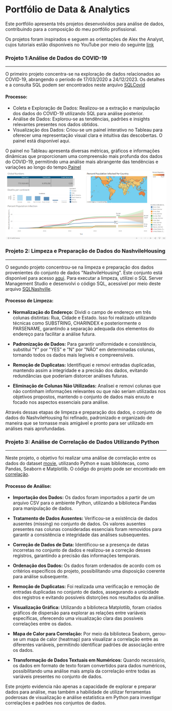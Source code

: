 # Portfólio de Data & Analytics
Este portfólio apresenta três projetos desenvolvidos para análise de dados, contribuindo para a composição do meu portfólio profissional.

Os projetos foram inspirados e seguem as orientações de Alex the Analyst, cujos tutoriais estão disponíveis no YouTube por meio do seguinte [link](https://www.youtube.com/watch?v=qfyynHBFOsM&list=PLUaB-1hjhk8H48Pj32z4GZgGWyylqv85f&index=1)

### Projeto 1:Análise de Dados do COVID-19
---
O primeiro projeto concentra-se na exploração de dados relacionados ao COVID-19, abrangendo o período de 17/03/2020 a 24/12/2023. Os detalhes e a consulta SQL podem ser encontrados neste arquivo [SQLCovid](SQLCovid.sql)

#### Processo:
- Coleta e Exploração de Dados: Realizou-se a extração e manipulação dos dados do COVID-19 utilizando SQL para análise posterior.
- Análise de Dados: Explorou-se as tendências, padrões e insights relevantes presentes nos dados obtidos.
- Visualização dos Dados: Criou-se um painel interativo no Tableau para oferecer uma representação visual clara e intuitiva das descobertas. O painel está disponível aqui.


O painel no Tableau apresenta diversas métricas, gráficos e informações dinâmicas que proporcionam uma compreensão mais profunda dos dados do COVID-19, permitindo uma análise mais abrangente das tendências e variações ao longo do tempo.[Painel](https://public.tableau.com/app/profile/eduardo.miamoto/viz/CovidDashboard_17036074077940/Painel1?publish=yes)
<a href="https://imgur.com/euZvF8K"><img src="image/tableau.png" title="source: imgur.com" /></a>

### Projeto 2: Limpeza e Preparação de Dados do NashvileHousing
---
O segundo projeto concentrou-se na limpeza e preparação dos dados provenientes do conjunto de dados "NashvileHousing". Este conjunto está disponível para acesso [aqui](data/Nashville%20Housing%20Data%20for%20Data%20Cleaning.xlsx). Para executar a limpeza, utilizei o SQL Server Management Studio e desenvolvi o código SQL, acessível por meio deste arquivo [SQLNashville](SQLNashvile.sql).

#### Processo de Limpeza:
- **Normalização do Endereço:** Dividi o campo de endereço em três colunas distintas: Rua, Cidade e Estado. Isso foi realizado utilizando técnicas como SUBSTRING, CHARINDEX e posteriormente o PARSENAME, garantindo a separação adequada dos elementos do endereço para facilitar a análise futura.

- **Padronização de Dados:** Para garantir uniformidade e consistência, substituí "Y" por "YES" e "N" por "NÃO" em determinadas colunas, tornando todos os dados mais legíveis e compreensíveis.

- **Remoção de Duplicatas:** Identifiquei e removi entradas duplicadas, mantendo assim a integridade e a precisão dos dados, evitando redundâncias que poderiam distorcer análises futuras.

- **Eliminação de Colunas Não Utilizadas:** Analisei e removi colunas que não continham informações relevantes ou que não seriam utilizadas nos objetivos propostos, mantendo o conjunto de dados mais enxuto e focado nos aspectos essenciais para análise.

Através dessas etapas de limpeza e preparação dos dados, o conjunto de dados do NashvileHousing foi refinado, padronizado e organizado de maneira que se tornasse mais amigável e pronto para ser utilizado em análises mais aprofundadas.

### Projeto 3: Análise de Correlação de Dados Utilizando Python
---
Neste projeto, o objetivo foi realizar uma análise de correlação entre os dados do dataset [movie](data/movies.csv), utilizando Python e suas bibliotecas, como Pandas, Seaborn e Matplotlib. O código do projeto pode ser encontrado em [correlação](movies_correlation_project.ipynb).

#### Processo de Análise:
- **Importação dos Dados:** Os dados foram importados a partir de um arquivo CSV para o ambiente Python, utilizando a biblioteca Pandas para manipulação de dados.

- **Tratamento de Dados Ausentes:** Verificou-se a existência de dados ausentes (missing) no conjunto de dados. Os valores ausentes presentes nas colunas consideradas essenciais foram removidos para garantir a consistência e integridade das análises subsequentes.

- **Correção de Dados de Data:** Identificou-se a presença de datas incorretas no conjunto de dados e realizou-se a correção desses registros, garantindo a precisão das informações temporais.

- **Ordenação dos Dados:** Os dados foram ordenados de acordo com os critérios específicos do projeto, possibilitando uma disposição coerente para análise subsequente.

- **Remoção de Duplicatas:** Foi realizada uma verificação e remoção de entradas duplicadas no conjunto de dados, assegurando a unicidade dos registros e evitando possíveis distorções nos resultados da análise.

- **Visualização Gráfica:** Utilizando a biblioteca Matplotlib, foram criados gráficos de dispersão para explorar as relações entre variáveis específicas, oferecendo uma visualização clara das possíveis correlações entre os dados.

- **Mapa de Calor para Correlação:** Por meio da biblioteca Seaborn, gerou-se um mapa de calor (heatmap) para visualizar a correlação entre as diferentes variáveis, permitindo identificar padrões de associação entre os dados.

- **Transformação de Dados Textuais em Numéricos:** Quando necessário, os dados em formato de texto foram convertidos para dados numéricos, possibilitando uma análise mais ampla da correlação entre todas as variáveis presentes no conjunto de dados.

Este projeto evidencia não apenas a capacidade de explorar e preparar dados para análise, mas também a habilidade de utilizar ferramentas poderosas de visualização e análise estatística em Python para investigar correlações e padrões nos conjuntos de dados.
